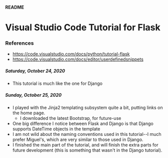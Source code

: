 **README**

# Visual Studio Code Tutorial for Flask

### References
- https://code.visualstudio.com/docs/python/tutorial-flask
- https://code.visualstudio.com/docs/editor/userdefinedsnippets

##### Saturday, October 24, 2020
- This tutorial is much like the one for Django

##### Sunday, October 25, 2020
- I played with the Jinja2 templating subsystem quite a bit, putting links on the home page.
    - I downloaded the latest Bootstrap, for future-use
- One big difference I notice between Flask and Django is that Django supports DateTime objects in the template
- I am not wild about the naming conventions used in this tutorial--I much prefer Miguel's, which are very similar to those used in Django.
- I finished the main part of the tutorial, and will finish the extra parts for future development (this is something that wasn't in the Django tutorial).



